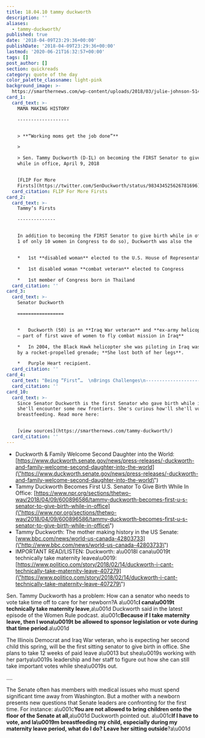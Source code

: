 ```yaml
---
title: 18.04.10 tammy duckworth
description: ''
aliases:
  - tammy-duckworth/
published: true
date: '2018-04-09T23:29:36+00:00'
publishDate: '2018-04-09T23:29:36+00:00'
lastmod: '2020-06-21T16:32:57+00:00'
tags: []
post_author: []
section: quickreads
category: quote of the day
color_palette_classname: light-pink
background_image: >-
  https://smarthernews.com/wp-content/uploads/2018/03/julie-johnson-514058-unsplash-scaled.jpg
card_1:
  card_text: >-
    MAMA MAKING HISTORY

    -------------------


    > **“Working moms get the job done”**

    > 

    > Sen. Tammy Duckworth (D-IL) on becoming the FIRST Senator to give birth
    while in office, April 9, 2018


    [FLIP For More
    Firsts](https://twitter.com/SenDuckworth/status/983434525626781696)
  card_citation: FLIP For More Firsts
card_2:
  card_text: >-
    Tammy’s Firsts

    --------------


    In addition to becoming the FIRST Senator to give birth while in office (and
    1 of only 10 women in Congress to do so), Duckworth was also the


    *   1st **disabled woman** elected to the U.S. House of Representatives

    *   1st disabled woman **combat veteran** elected to Congress

    *   1st member of Congress born in Thailand
  card_citation: ''
card_3:
  card_text: >-
    Senator Duckworth

    =================


    *   Duckworth (50) is an **Iraq War veteran** and **ex-army helicopter pilot
    – part of first wave of women to fly combat mission in Iraq**

    *   In 2004, the Black Hawk helicopter she was piloting in Iraq was struck
    by a rocket-propelled grenade; **She lost both of her legs**.

    *   Purple Heart recipient.
  card_citation: ''
card_4:
  card_text: "Being “First”…  \nBrings Challenges\n----------------------------------\n\n> a\x1CI cana\x19t technically take maternity leave. Because if I take maternity leave, then I wona\x19t be allowed to sponsor legislation or vote during that time period.a\x1D\n> \n> Senator Duckworth, Women Rule Podcast, Politico, Feb. 14, 2018"
  card_citation: ''
card_10:
  card_text: >-
    Since Senator Duckworth is the first Senator who gave birth while in office,
    she'll encounter some new frontiers. She's curious how'll she'll vote while
    breastfeeding. Read more here:


    [view sources](https://smarthernews.com/tammy-duckworth/)
  card_citation: ''
---
```

*   Duckworth & Family Welcome Second Daughter into the World: [https://www.duckworth.senate.gov/news/press-releases/-duckworth-and-family-welcome-second-daughter-into-the-world](\"https://www.duckworth.senate.gov/news/press-releases/-duckworth-and-family-welcome-second-daughter-into-the-world\")
*   Tammy Duckworth Becomes First U.S. Senator To Give Birth While In Office: [https://www.npr.org/sections/thetwo-way/2018/04/09/600896586/tammy-duckworth-becomes-first-u-s-senator-to-give-birth-while-in-office](\"https://www.npr.org/sections/thetwo-way/2018/04/09/600896586/tammy-duckworth-becomes-first-u-s-senator-to-give-birth-while-in-office\")
*   Tammy Duckworth: The mother making history in the US Senate: [www.bbc.com/news/world-us-canada-42803733](\"http://www.bbc.com/news/world-us-canada-42803733\")
*   IMPORTANT READ/LISTEN: Duckworth: a\\u0018I cana\\u0019t technically take maternity leavea\\u0019: [https://www.politico.com/story/2018/02/14/duckworth-i-cant-technically-take-maternity-leave-407279](\"https://www.politico.com/story/2018/02/14/duckworth-i-cant-technically-take-maternity-leave-407279\")

Sen. Tammy Duckworth has a problem: How can a senator who needs to vote take time off to care for her newborn?A a\\u001c**I cana\\u0019t technically take maternity leave**,a\\u001d Duckworth said in the latest episode of the Women Rule podcast. a\\u001c**Because if I take maternity leave, then I wona\\u0019t be allowed to sponsor legislation or vote during that time period**.a\\u001d

The Illinois Democrat and Iraq War veteran, who is expecting her second child this spring, will be the first sitting senator to give birth in office. She plans to take 12 weeks of paid leave a\\u0013 but shea\\u0019s working with her partya\\u0019s leadership and her staff to figure out how she can still take important votes while shea\\u0019s out.

….

The Senate often has members with medical issues who must spend significant time away from Washington. But a mother with a newborn presents new questions that Senate leaders are confronting for the first time. For instance: a\\u001c**You are not allowed to bring children onto the floor of the Senate at all**,a\\u001d Duckworth pointed out. a\\u001c**If I have to vote, and Ia\\u0019m breastfeeding my child, especially during my maternity leave period, what do I do? Leave her sitting outside**?a\\u001d